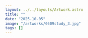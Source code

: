 ```yaml
---
layout: ../../layouts/Artwork.astro
title: ""
date: "2025-10-05"
image: "/artworks/0509study_3.jpg"
tags: []
---
```


